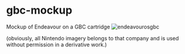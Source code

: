 # gbc-mockup
Mockup of Endeavour on a GBC cartridge
![endeavourosgbc](https://user-images.githubusercontent.com/93553678/220004267-32962df4-7689-4e67-8090-b8629b9450b8.png)

(obviously, all Nintendo imagery belongs to that company and is used without permission in a derivative work.)
